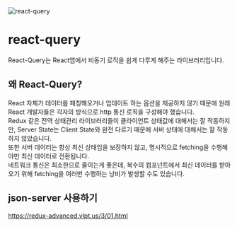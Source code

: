 <img src="https://velog.velcdn.com/images%2Fcjy0029%2Fpost%2Fcb707be1-ccf3-4608-ac32-ad80f2ed1d95%2Freactquery.png" alt="react-query"/>

# react-query

React-Query는 React앱에서 비동기 로직을 쉽게 다루게 해주는 라이브러리입니다.

 ## 왜 React-Query?
 React 자체가 데이터를 패칭해오거나 업데이트 하는 옵션을 제공하지 않기 때문에 원래 React 개발자들은 각자의 방식으로 http 통신 로직을 구성해야 했습니다. <br>
 Redux 같은 전역 상태관리 라이브러리들이 클라이언트 상태값에 대해서는 잘 작동하지만,
 Server State는 Client State와 완전 다르기 때문에 서버 상태에 대해서는 잘 작동하지 않았습니다. <br>
 또한 서버 데이터는 항상 최신 상태임을 보장하지 않고, 명시적으로 fetching을 수행해야만 최신 데이터로 전환됩니다. <br>
 네트워크 통신은 최소한으로 줄이는게 좋은데, 복수의 컴포넌트에서 최신 데이터를 받아오기 위해 fetching을 여러번 수행하는 낭비가 발생할 수도 있습니다.

## json-server 사용하기
https://redux-advanced.vlpt.us/3/01.html 

